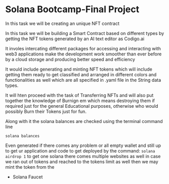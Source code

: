 # Solana Bootcamp-Final Project
In this task we will be creating an unique NFT contract

In this task we will be building a Smart Contract based on different types by getting the NFT tokens generated by an AI text editor as Codigo.ai

It involes intercating different packages for accessing and interacting with web3 applications make the development work smoother than ever before by a cloud storage and producing better speed and efficiency 

It would include generating and minting NFT tokens which will include getting them ready to get classified and arranged in different colors and functionalities as well which are all specified in .yaml file in the String data types. 

It will hten proceed with the task of Transferring NFTs and will also put together the knowledge of Burnign em which means destroying them if required just for the general Educational purposes, otherwise who would possibly Burn their Tokens just for fun.

Along with it the solana balances are checked using the terminal command line

`solana balances`


Even generated if there comes any problem or all empty wallet and still up to get ur application and code to get deployed by the command:
`solana airdrop 1`
to get one solana there comes multiple websites as well in case we ran out of tokens and reached to the tokens limit as well then we may mint the token from the 
* Solana Faucet
